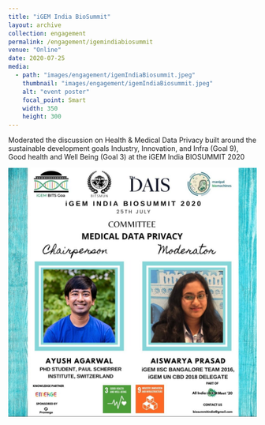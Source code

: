 ```yaml
---
title: "iGEM India BioSummit"
layout: archive
collection: engagement
permalink: /engagement/igemindiabiosummit
venue: "Online"
date: 2020-07-25
media:
  - path: "images/engagement/igemIndiaBiosummit.jpeg"
    thumbnail: "images/engagement/igemIndiaBiosummit.jpeg"
    alt: "event poster"
    focal_point: Smart
    width: 350
    height: 300
---
```


Moderated the discussion on Health & Medical Data Privacy built around the sustainable development goals Industry, Innovation, and Infra (Goal 9), Good health and Well Being (Goal 3) at the iGEM India BIOSUMMIT 2020

![none](images/engagement/igemIndiaBiosummit.jpeg)

<!--more-->